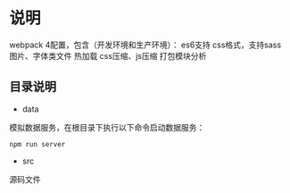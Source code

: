 # 说明

webpack 4配置，包含（开发环境和生产环境）：
es6支持
css格式，支持sass
图片、字体类文件
热加载
css压缩、js压缩
打包模块分析

## 目录说明

- data

模拟数据服务，在根目录下执行以下命令启动数据服务：

```shell
npm run server
```

- src

源码文件
